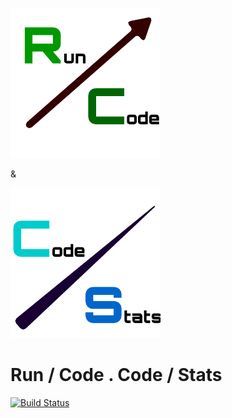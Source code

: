 ![RunCode](static/css/img/Run_Code_Logo.png)

&

![CodeStats](static/css/img/Code_Stats_Logo.png)

Run / Code . Code / Stats
=========================

[![Build Status](https://drone.io/github.com/yymm/run_code/status.png)](https://drone.io/github.com/yymm/run_code/latest)
